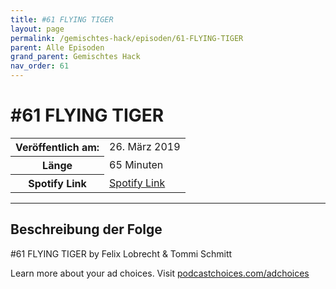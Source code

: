```yaml
---
title: #61 FLYING TIGER
layout: page
permalink: /gemischtes-hack/episoden/61-FLYING-TIGER
parent: Alle Episoden
grand_parent: Gemischtes Hack
nav_order: 61
---
```


# #61 FLYING TIGER
<table class="resp-table dcf-table dcf-table-responsive dcf-table-bordered dcf-table-striped dcf-w-100%">
                    <tbody>
                        <tr>
                            <th scope="row">Veröffentlich am:</th>
                            <td data-label="Veröffentlich am:">26. März 2019</td>
                        </tr>
                        <tr>
                            <th scope="row">Länge </th>
                            <td data-label="Länge ">65 Minuten</td>
                        </tr><tr>
                                <th scope="row">Spotify Link</th>
                                <td data-label="Spotify Link"><a href="https://open.spotify.com/episode/620rbiW9IafwyFVhiatHhc">Spotify Link</a></td>
                            </tr></tbody>
                </table>

***

## Beschreibung der Folge

<div>
<p>#61 FLYING TIGER by Felix Lobrecht &amp; Tommi Schmitt</p><p> </p><p>Learn more about your ad choices. Visit <a href="https://podcastchoices.com/adchoices">podcastchoices.com/adchoices</a></p>  
</div>

